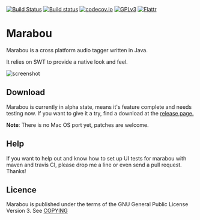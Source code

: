 [![Build Status](https://secure.travis-ci.org/hennr/marabou.png?branch=master)](http://travis-ci.org/hennr/marabou)
[![Build status](https://ci.appveyor.com/api/projects/status/k64j9tc037klyjv1/branch/master?svg=true)](https://ci.appveyor.com/project/hennr/marabou/branch/master)
[![codecov.io](https://codecov.io/github/hennr/marabou/coverage.svg?branch=master)](https://codecov.io/github/hennr/marabou?branch=master)
[![GPLv3](https://img.shields.io/badge/licence-GPLv3-brightgreen.svg)](http://www.gnu.org/licenses/gpl-3.0.html)
[![Flattr](http://api.flattr.com/button/flattr-badge-large.png)](https://flattr.com/submit/auto?user_id=hennr&url=https://github.com/hennr/marabou&title=marabou&language=java&tags=github&category=software)

# Marabou

Marabou is a cross platform audio tagger written in Java.

It relies on SWT to provide a native look and feel.

![screenshot](misc/screenshot-2015-03.png)

## Download
Marabou is currently in alpha state, means it's feature complete and needs testing now.
If you want to give it a try, find a download at the [release page.](https://github.com/hennr/marabou/releases)

<b>Note</b>: There is no Mac OS port yet, patches are welcome.

## Help

If you want to help out and know how to set up UI tests for marabou with maven and travis CI, please drop me a line or even send a pull request. Thanks!

## Licence

Marabou is published under the terms of the GNU General Public License Version 3. See [COPYING](COPYING)
